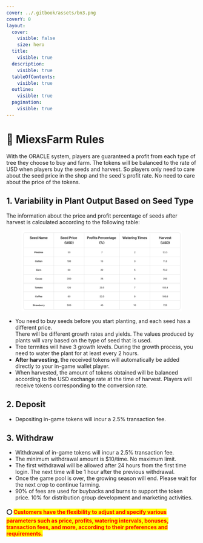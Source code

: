 ```yaml
---
cover: ../.gitbook/assets/bn3.png
coverY: 0
layout:
  cover:
    visible: false
    size: hero
  title:
    visible: true
  description:
    visible: true
  tableOfContents:
    visible: true
  outline:
    visible: true
  pagination:
    visible: true
---
```


# 📜 MiexsFarm Rules

With the ORACLE system, players are guaranteed a profit from each type of tree they choose to buy and farm. The tokens will be balanced to the rate of USD when players buy the seeds and harvest. So players only need to care about the seed price in the shop and the seed's profit rate. No need to care about the price of the tokens.

## **1.** Variability in Plant Output Based on Seed Type

The information about the price and profit percentage of seeds after harvest is calculated according to the following table:

<figure><img src="../.gitbook/assets/Untitled.png" alt=""><figcaption></figcaption></figure>

* You need to buy seeds before you start planting, and each seed has a different price. \
  There will be different growth rates and yields. The values produced by plants will vary based on the type of seed that is used.
* Tree termites will have 3 growth levels. During the growth process, you need to water the plant for at least every 2 hours.
* **After harvesting**, the received tokens will automatically be added directly to your in-game wallet player.
* When harvested, the amount of tokens obtained will be balanced according to the USD exchange rate at the time of harvest. Players will receive tokens corresponding to the conversion rate.

## 2. Deposit

* Depositing in-game tokens will incur a 2.5% transaction fee.

## 3. Withdraw

* Withdrawal of in-game tokens will incur a 2.5% transaction fee.
* The minimum withdrawal amount is $10/time. No maximum limit.
* The first withdrawal will be allowed after 24 hours from the first time login. The next time will be 1 hour after the previous withdrawal.
* Once the game pool is over, the growing season will end. Please wait for the next crop to continue farming.
* 90% of fees are used for buybacks and burns to support the token price. 10% for distribution group development and marketing activities.

#### ⭕ <mark style="color:red;">**Customers have the flexibility to adjust and specify various parameters such as price, profits, watering intervals, bonuses, transaction fees, and more, according to their preferences and requirements.**</mark>&#x20;

